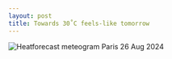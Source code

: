 ```yaml
---
layout: post
title: Towards 30˚C feels-like tomorrow
---
```


![Heatforecast meteogram Paris 26 Aug 2024](https://heatforecast.github.io/images/paris_2024082600.png)
